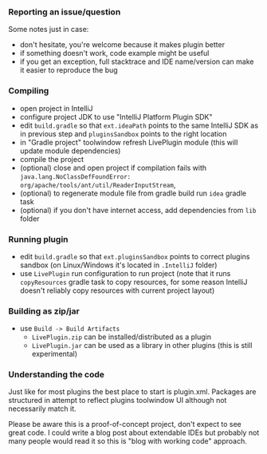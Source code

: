 ### Reporting an issue/question
Some notes just in case:
 - don't hesitate, you're welcome because it makes plugin better
 - if something doesn't work, code example might be useful 
 - if you get an exception, full stacktrace and IDE name/version can make it easier to reproduce the bug  


### Compiling
 - open project in IntelliJ
 - configure project JDK to use "IntelliJ Platform Plugin SDK" 
 - edit `build.gradle` so that `ext.ideaPath` points to the same IntelliJ SDK as in previous step 
   and `pluginsSandbox` points to the right location 
 - in "Gradle project" toolwindow refresh LivePlugin module (this will update module dependencies)
 - compile the project
 - (optional) close and open project if compilation fails with `java.lang.NoClassDefFoundError: org/apache/tools/ant/util/ReaderInputStream`, 
 - (optional) to regenerate module file from gradle build run `idea` gradle task 
 - (optional) if you don't have internet access, add dependencies from `lib` folder
    
 
### Running plugin
 - edit `build.gradle` so that `ext.pluginsSandbox` points to correct plugins sandbox 
   (on Linux/Windows it's located in `.IntelliJ` folder) 
 - use `LivePlugin` run configuration to run project
   (note that it runs `copyResources` gradle task to copy resources, for some reason 
    IntelliJ doesn't reliably copy resources with current project layout)


### Building as zip/jar
 - use `Build -> Build Artifacts`
    - `LivePlugin.zip` can be installed/distributed as a plugin
    - `LivePlugin.jar` can be used as a library in other plugins (this is still experimental)  


### Understanding the code
Just like for most plugins the best place to start is plugin.xml.
Packages are structured in attempt to reflect plugins toolwindow UI although not necessarily match it.

Please be aware this is a proof-of-concept project, don't expect to see great code.
I could write a blog post about extendable IDEs but probably not many people would read it
so this is "blog with working code" approach.
